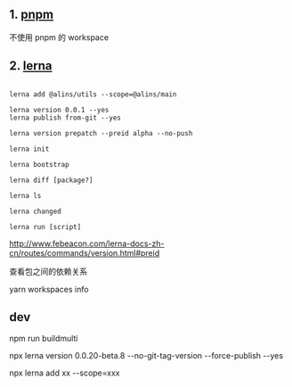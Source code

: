 <!--
 * @Author: chenzhongsheng
 * @Date: 2023-02-04 10:31:48
 * @Description: Coding something
-->

## 1. [pnpm](https://zhuanlan.zhihu.com/p/373935751)

不使用 pnpm 的 workspace

<!-- 
pnpm i xxx -save-dev -w

pnpm i @test/utils -r --filter @test/ui

pnpm i xxx -r --filter @test/web

https://zhuanlan.zhihu.com/p/427588430

https://segmentfault.com/a/1190000040988970 -->

## 2. [lerna](https://www.lernajs.cn/)

```

lerna add @alins/utils --scope=@alins/main

lerna version 0.0.1 --yes
lerna publish from-git --yes

lerna version prepatch --preid alpha --no-push

lerna init

lerna bootstrap

lerna diff [package?]

lerna ls

lerna changed

lerna run [script]
```

http://www.febeacon.com/lerna-docs-zh-cn/routes/commands/version.html#preid

查看包之间的依赖关系

yarn workspaces info 

## dev

npm run buildmulti

npx lerna version 0.0.20-beta.8 --no-git-tag-version --force-publish --yes

npx lerna add xx --scope=xxx
